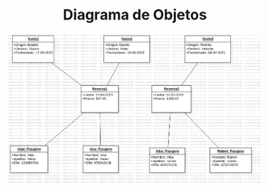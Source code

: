<h1 align="center"> Diagrama de Objetos</h1>

<img src="https://github.com/DavidRiccio/Markdown/blob/main/DiagramasObjetos/DiagramaVuelos/VueloObjeto.png">
